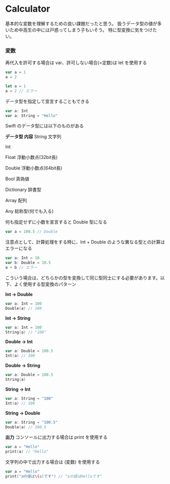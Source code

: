 # Calculator

基本的な変数を理解するための良い課題だったと思う。
扱うデータ型の値が多いため中高生の中には戸惑ってしまう子もいそう。
特に型変換に気をつけたい。


<h3>変数</h3>

再代入を許可する場合は var、許可しない場合(=定数)は let を使用する

```a.swift
var a = 1
a = 2
```

```a.swift
let a = 1
a = 2 // エラー
```

データ型を指定して宣言することもできる

```a.swift
var a: Int
var a: String = "Hello"
```

Swift のデータ型には以下のものがある

**データ型	内容**
String	文字列

Int	

Float	浮動小数点(32bit長)

Double	浮動小数点(64bit長)

Bool	真偽値

Dictionary	辞書型

Array	配列

Any	総称型(何でも入る)

何も指定せずに小数を宣言すると Double 型になる


```a.swift
var a = 100.5 // Double
```


注意点として、計算処理をする時に、Int + Double のような異なる型との計算はエラーになる

```a.swift
var a: Int = 10
var b: Double = 10.5
a + b // エラー
```

こういう場合は、どちらかの型を変換して同じ型同士にする必要があります。以下、よく使用する型変換のパターン


**Int -> Double**

```a.swift
var a: Int = 100
Double(a) // 100
```

**Int -> String**


```a.swift
var a: Int = 100
String(a) // "100"
```

**Double -> Int**

```a.swift
var a: Double = 100.5
Int(a) // 100
```

**Double -> String**

```a.swift
var a: Double = 100.5
String(a)
```

**String -> Int**

```a.swift
var a: String = "100"
Int(a) // 100
```

**String -> Double**

```a.swift
var a: String = "100.5"
Double(a) // 100.5
```

**出力**
コンソールに出力する場合は print を使用する

```a.swift
var a = "Hello"
print(a) // "Hello"
```

文字列の中で出力する場合は \(変数) を使用する

```a.swift
var a = "Hello"
print("aの値は\(a)です") // "aの値はHelloです"
```
